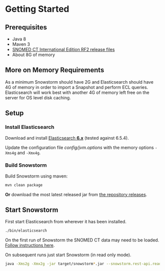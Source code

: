 # Getting Started

## Prerequisites

- Java 8
- Maven 3
- [SNOMED CT International Edition RF2 release files](https://www.snomed.org/snomed-ct/get-snomed)
- About 8G of memory

## More on Memory Requirements

As a minimum Snowstorm should have 2G and Elasticsearch should have 4G of memory in order to import a Snapshot and perform ECL queries. 
Elasticsearch will work best with another 4G of memory left free on the server for OS level disk caching. 

## Setup
### Install Elasticsearch
Download and install [Elasticsearch **6.x**](https://www.elastic.co/downloads/past-releases/elasticsearch-6-5-4) (tested against 6.5.4).

Update the configuration file _config/jvm.options_ with the memory options `-Xms4g` and `-Xmx4g`.

### Build Snowstorm
Build Snowstorm using maven:
```bash
mvn clean package
```

**Or** download the most latest released jar from [the repository releases](https://github.com/IHTSDO/snowstorm/releases).


## Start Snowstorm

First start Elasticsearch from wherever it has been installed.
```bash
./bin/elasticsearch
```

On the first run of Snowstorm the SNOMED CT data may need to be loaded. [Follow instructions here](loading-snomed.md).

On subsequent runs just start Snowstorm (in read only mode).
```bash
java -Xms2g -Xmx2g -jar target/snowstorm*.jar --snowstorm.rest-api.readonly=true
```
